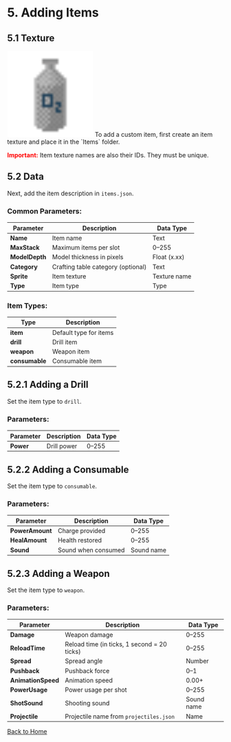 # 5. Adding Items

## 5.1 Texture
<img src="../Images/oxygen.png" alt="Oxygen" width="200" height="200">
To add a custom item, first create an item texture and place it in the `Items` folder.

<span style="color:red;">**Important:**</span> Item texture names are also their IDs. They must be unique.

## 5.2 Data
Next, add the item description in `items.json`.

### Common Parameters:
<table>
  <thead>
    <tr>
      <th>Parameter</th>
      <th>Description</th>
      <th>Data Type</th>
    </tr>
  </thead>
  <tbody>
    <tr>
      <td><strong>Name</strong></td>
      <td>Item name</td>
      <td>Text</td>
    </tr>
    <tr>
      <td><strong>MaxStack</strong></td>
      <td>Maximum items per slot</td>
      <td>0–255</td>
    </tr>
    <tr>
      <td><strong>ModelDepth</strong></td>
      <td>Model thickness in pixels</td>
      <td>Float (x.xx)</td>
    </tr>
    <tr>
      <td><strong>Category</strong></td>
      <td>Crafting table category (optional)</td>
      <td>Text</td>
    </tr>
    <tr>
      <td><strong>Sprite</strong></td>
      <td>Item texture</td>
      <td>Texture name</td>
    </tr>
    <tr>
      <td><strong>Type</strong></td>
      <td>Item type</td>
      <td>Type</td>
    </tr>
  </tbody>
</table>

### Item Types:
<table>
  <thead>
    <tr>
      <th>Type</th>
      <th>Description</th>
    </tr>
  </thead>
  <tbody>
    <tr>
      <td><strong>item</strong></td>
      <td>Default type for items</td>
    </tr>
    <tr>
      <td><strong>drill</strong></td>
      <td>Drill item</td>
    </tr>
    <tr>
      <td><strong>weapon</strong></td>
      <td>Weapon item</td>
    </tr>
    <tr>
      <td><strong>consumable</strong></td>
      <td>Consumable item</td>
    </tr>
  </tbody>
</table>

## 5.2.1 Adding a Drill
Set the item type to `drill`.

### Parameters:
<table>
  <thead>
    <tr>
      <th>Parameter</th>
      <th>Description</th>
      <th>Data Type</th>
    </tr>
  </thead>
  <tbody>
    <tr>
      <td><strong>Power</strong></td>
      <td>Drill power</td>
      <td>0–255</td>
    </tr>
  </tbody>
</table>

## 5.2.2 Adding a Consumable
Set the item type to `consumable`.

### Parameters:
<table>
  <thead>
    <tr>
      <th>Parameter</th>
      <th>Description</th>
      <th>Data Type</th>
    </tr>
  </thead>
  <tbody>
    <tr>
      <td><strong>PowerAmount</strong></td>
      <td>Charge provided</td>
      <td>0–255</td>
    </tr>
    <tr>
      <td><strong>HealAmount</strong></td>
      <td>Health restored</td>
      <td>0–255</td>
    </tr>
    <tr>
      <td><strong>Sound</strong></td>
      <td>Sound when consumed</td>
      <td>Sound name</td>
    </tr>
  </tbody>
</table>

## 5.2.3 Adding a Weapon
Set the item type to `weapon`.

### Parameters:
<table>
  <thead>
    <tr>
      <th>Parameter</th>
      <th>Description</th>
      <th>Data Type</th>
    </tr>
  </thead>
  <tbody>
    <tr>
      <td><strong>Damage</strong></td>
      <td>Weapon damage</td>
      <td>0–255</td>
    </tr>
    <tr>
      <td><strong>ReloadTime</strong></td>
      <td>Reload time (in ticks, 1 second = 20 ticks)</td>
      <td>0–255</td>
    </tr>
    <tr>
      <td><strong>Spread</strong></td>
      <td>Spread angle</td>
      <td>Number</td>
    </tr>
    <tr>
      <td><strong>Pushback</strong></td>
      <td>Pushback force</td>
      <td>0–1</td>
    </tr>
    <tr>
      <td><strong>AnimationSpeed</strong></td>
      <td>Animation speed</td>
      <td>0.00+</td>
    </tr>
    <tr>
      <td><strong>PowerUsage</strong></td>
      <td>Power usage per shot</td>
      <td>0–255</td>
    </tr>
    <tr>
      <td><strong>ShotSound</strong></td>
      <td>Shooting sound</td>
      <td>Sound name</td>
    </tr>
    <tr>
      <td><strong>Projectile</strong></td>
      <td>Projectile name from <code>projectiles.json</code></td>
      <td>Name</td>
    </tr>
  </tbody>
</table>

[Back to Home](../README.md)

